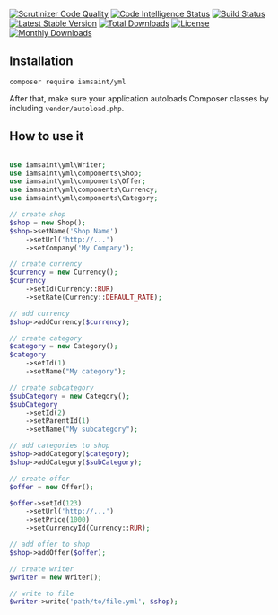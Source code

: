 [![Scrutinizer Code Quality](https://scrutinizer-ci.com/g/iamsaint/yml/badges/quality-score.png?b=master)](https://scrutinizer-ci.com/g/iamsaint/yml/?branch=master) [![Code Intelligence Status](https://scrutinizer-ci.com/g/iamsaint/yml/badges/code-intelligence.svg?b=master)](https://scrutinizer-ci.com/code-intelligence) [![Build Status](https://scrutinizer-ci.com/g/iamsaint/yml/badges/build.png?b=master)](https://scrutinizer-ci.com/g/iamsaint/yml/build-status/master) [![Latest Stable Version](https://poser.pugx.org/iamsaint/yml/v/stable)](https://packagist.org/packages/iamsaint/yml) [![Total Downloads](https://poser.pugx.org/iamsaint/yml/downloads)](https://packagist.org/packages/iamsaint/yml)  [![License](https://poser.pugx.org/iamsaint/yml/license)](https://packagist.org/packages/iamsaint/yml) [![Monthly Downloads](https://poser.pugx.org/iamsaint/yml/d/monthly)](https://packagist.org/packages/iamsaint/yml)

Installation
-------------
```
composer require iamsaint/yml
```

After that, make sure your application autoloads Composer classes by including
`vendor/autoload.php`.

How to use it
-------------

```php

use iamsaint\yml\Writer;
use iamsaint\yml\components\Shop;
use iamsaint\yml\components\Offer;
use iamsaint\yml\components\Currency;
use iamsaint\yml\components\Category;

// create shop
$shop = new Shop();
$shop->setName('Shop Name')
    ->setUrl('http://...')
    ->setCompany('My Company');

// create currency
$currency = new Currency();
$currency
    ->setId(Currency::RUR)
    ->setRate(Currency::DEFAULT_RATE);

// add currency
$shop->addCurrency($currency);

// create category
$category = new Category();
$category
    ->setId(1)
    ->setName("My category");

// create subcategory
$subCategory = new Category();
$subCategory
    ->setId(2)
    ->setParentId(1)
    ->setName("My subcategory");

// add categories to shop
$shop->addCategory($category);
$shop->addCategory($subCategory);

// create offer
$offer = new Offer();

$offer->setId(123)
    ->setUrl('http://...')
    ->setPrice(1000)
    ->setCurrencyId(Currency::RUR);

// add offer to shop    
$shop->addOffer($offer);

// create writer
$writer = new Writer();

// write to file
$writer->write('path/to/file.yml', $shop);

```
